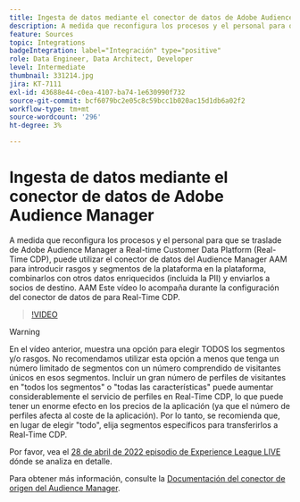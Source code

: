 ```yaml
---
title: Ingesta de datos mediante el conector de datos de Adobe Audience Manager
description: A medida que reconfigura los procesos y el personal para que se traslade de Adobe Audience Manager a Real-time Customer Data Platform, puede utilizar el conector de datos del Audience Manager AAM para incorporar características y segmentos de a la plataforma, combinarlos con otros datos enriquecidos (incluido PII) y enviarlos a socios de destino. AAM Este vídeo lo acompaña durante la configuración del conector de datos de la para Real-Time CDP.
feature: Sources
topic: Integrations
badgeIntegration: label="Integración" type="positive"
role: Data Engineer, Data Architect, Developer
level: Intermediate
thumbnail: 331214.jpg
jira: KT-7111
exl-id: 43688e44-c0ea-4107-ba74-1e630990f732
source-git-commit: bcf6079bc2e05c8c59bcc1b020ac15d1db6a02f2
workflow-type: tm+mt
source-wordcount: '296'
ht-degree: 3%

---
```


# Ingesta de datos mediante el conector de datos de Adobe Audience Manager

A medida que reconfigura los procesos y el personal para que se traslade de Adobe Audience Manager a Real-time Customer Data Platform (Real-Time CDP), puede utilizar el conector de datos del Audience Manager AAM para introducir rasgos y segmentos de la plataforma en la plataforma, combinarlos con otros datos enriquecidos (incluida la PII) y enviarlos a socios de destino. AAM Este vídeo lo acompaña durante la configuración del conector de datos de para Real-Time CDP.

>[!VIDEO](https://video.tv.adobe.com/v/331214/?quality=12&learn=on)

>[!WARNING]
>
>En el vídeo anterior, muestra una opción para elegir TODOS los segmentos y/o rasgos. No recomendamos utilizar esta opción a menos que tenga un número limitado de segmentos con un número comprendido de visitantes únicos en esos segmentos. Incluir un gran número de perfiles de visitantes en &quot;todos los segmentos&quot; o &quot;todas las características&quot; puede aumentar considerablemente el servicio de perfiles en Real-Time CDP, lo que puede tener un enorme efecto en los precios de la aplicación (ya que el número de perfiles afecta al coste de la aplicación). Por lo tanto, se recomienda que, en lugar de elegir &quot;todo&quot;, elija segmentos específicos para transferirlos a Real-Time CDP.
>
>Por favor, vea el [28 de abril de 2022 episodio de Experience League LIVE](https://experienceleague.adobe.com/docs/experience-league-live-events/events/episodes/exl-live-episode-04-28-22.html?lang=es) dónde se analiza en detalle.

Para obtener más información, consulte la [Documentación del conector de origen del Audience Manager](https://experienceleague.adobe.com/docs/experience-platform/sources/connectors/adobe-applications/audience-manager.html).
